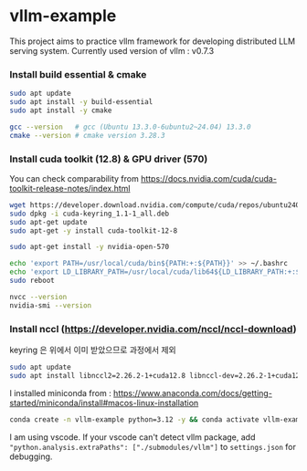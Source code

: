 # vllm-example
This project aims to practice vllm framework for developing distributed LLM serving system.
Currently used version of vllm : v0.7.3

### Install build essential & cmake
```bash
sudo apt update
sudo apt install -y build-essential
sudo apt install -y cmake
```
```bash
gcc --version   # gcc (Ubuntu 13.3.0-6ubuntu2~24.04) 13.3.0
cmake --version # cmake version 3.28.3
```

### Install cuda toolkit (12.8) & GPU driver (570)
You can check comparability from https://docs.nvidia.com/cuda/cuda-toolkit-release-notes/index.html
```bash
wget https://developer.download.nvidia.com/compute/cuda/repos/ubuntu2404/x86_64/cuda-keyring_1.1-1_all.deb
sudo dpkg -i cuda-keyring_1.1-1_all.deb
sudo apt-get update
sudo apt-get -y install cuda-toolkit-12-8

sudo apt-get install -y nvidia-open-570

echo 'export PATH=/usr/local/cuda/bin${PATH:+:${PATH}}' >> ~/.bashrc
echo 'export LD_LIBRARY_PATH=/usr/local/cuda/lib64${LD_LIBRARY_PATH:+:${LD_LIBRARY_PATH}}' >> ~/.bashrc
sudo reboot
```
```bash
nvcc --version
nvidia-smi --version
```

### Install nccl (https://developer.nvidia.com/nccl/nccl-download)
keyring 은 위에서 이미 받았으므로 과정에서 제외
```bash
sudo apt update
sudo apt install libnccl2=2.26.2-1+cuda12.8 libnccl-dev=2.26.2-1+cuda12.8
```

I installed miniconda from : https://www.anaconda.com/docs/getting-started/miniconda/install#macos-linux-installation
```bash
conda create -n vllm-example python=3.12 -y && conda activate vllm-example
```

I am using vscode. If your vscode can't detect vllm package, add `"python.analysis.extraPaths": ["./submodules/vllm"]` to `settings.json` for debugging.